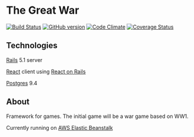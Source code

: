 # The Great War

[![Build Status](https://travis-ci.org/jgramoll/the_great_war.svg?branch=master)](https://travis-ci.org/jgramoll/the_great_war)
[![GitHub version](https://badge.fury.io/gh/jgramoll%2Fthe_great_war.svg)](https://badge.fury.io/gh/jgramoll%2Fthe_great_war)
[![Code Climate](https://codeclimate.com/github/jgramoll/the_great_war/badges/gpa.svg)](https://codeclimate.com/github/jgramoll/the_great_war)
[![Coverage Status](https://coveralls.io/repos/github/jgramoll/the_great_war/badge.svg?branch=master)](https://coveralls.io/github/jgramoll/the_great_war?branch=master)

## Technologies

[Rails](http://rubyonrails.org/) 5.1 server

[React](https://facebook.github.io/react/) client using [React on Rails](https://github.com/shakacode/react_on_rails)

[Postgres](https://www.postgresql.org/) 9.4

## About

Framework for games. The initial game will be a war game based on WW1.

Currently running on [AWS Elastic Beanstalk](https://aws.amazon.com/elasticbeanstalk/)
